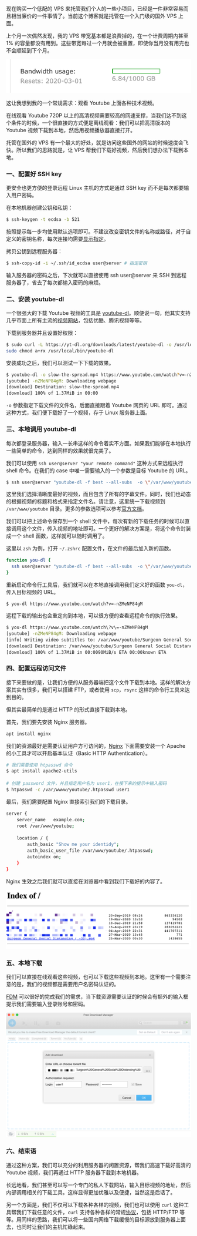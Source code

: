 现在购买一个低配的 VPS 来托管我们个人的一些小项目，已经是一件非常容易而且相当廉价的一件事情了。当前这个博客就是托管在一个入门级的国外 VPS 上面。

上个月一次偶然发现，我的 VPS 带宽基本都是浪费掉的，在一个计费周期内甚至 1% 的容量都没有用到。这些带宽每过一个月就会被重置，即使你当月没有用完也不会顺延到下个月。

![VPS bandwidth usage](../file/2020/03/vps-usage.png)

这让我想到我的一个常规需求：观看 Youtube 上面各种技术视频。

在线观看 Youtube 720P 以上的高清视频需要较高的网速支撑，当我们达不到这个条件的时候，一个很直接的方式便是离线观看：我们可以把高清版本的 Youtube 视频下载到本地，然后用视频播放器直接打开。

托管在国外的 VPS 有一个最大的好处，就是访问这些国外的网站的时候速度会飞快。所以我们的思路就是，让 VPS 帮我们下载好视频，然后我们想办法下载到本地。

### 一、配置好 SSH key

更安全也更方便的登录远程 Linux 主机的方式是通过 SSH key 而不是每次都要输入用户密码。

在本地机器创建公钥和私钥：

```sh
$ ssh-keygen -t ecdsa -b 521
```

按照提示每一步均使用默认选项即可。不建议改变密钥文件的名称或路径，对于自定义的密钥名称，每次连接均需要[显示指定](https://askubuntu.com/a/30792/322580)。

拷贝公钥到远程服务器：

```sh
$ ssh-copy-id -i ~/.ssh/id_ecdsa user@server # 指定密钥
```

输入服务器的密码之后，下次就可以直接使用 ssh user@server 来 SSH 到远程服务器了，省去了每次都输入密码的麻烦。

### 二、安装 youtube-dl

一个很强大的下载 Youtube 视频的工具是 [youtube-dl](https://github.com/ytdl-org/youtube-dl)。顺便说一句，他其实支持几乎市面上所有主流的[视频网站](https://ytdl-org.github.io/youtube-dl/supportedsites.html)，包括优酷、腾讯视频等等。

下载到服务器并且设置好权限：

```sh
$ sudo curl -L https://yt-dl.org/downloads/latest/youtube-dl -o /usr/local/bin/youtube-dl
sudo chmod a+rx /usr/local/bin/youtube-dl
```

安装成功之后，我们可以测试一下下载的效果。

```sh
$ youtube-dl -o slow-the-spread.mp4 https://www.youtube.com/watch?v=-nZMeNP84gM
[youtube] -nZMeNP84gM: Downloading webpage
[download] Destination: slow-the-spread.mp4
[download] 100% of 1.37MiB in 00:00
```

`-o` 参数指定下载文件的文件名，后面直接跟着 Youtube 网页的 URL 即可。通过这种方式，我们便下载好了一个视频，存于 Linux 服务器上面。

### 三、本地调用 youtube-dl

每次都登录服务器，输入一长串这样的命令着实不方面。如果我们能够在本地执行一些简单的命令，达到同样的效果就很完美了。

我们可以使用 `ssh user@server "your remote command"` 这种方式来远程执行 shell 命令。在我们的 case 中唯一需要输入的一个参数是目标 Youtube 的 URL。

```sh
$ ssh user@server "youtube-dl -f best --all-subs  -o \"/var/www/youtube/%(title)s.%(ext)s\" $1"
```

这里我们选择清晰度最好的视频，而且包含了所有的字幕文件。同时，我们也动态的根据视频的标题和格式来指定文件名。请注意，这里统一下载视频到 `/var/www/youtube` 目录。更多的参数选项可以参考[官方文档](https://github.com/ytdl-org/youtube-dl/blob/master/README.md)。

我们可以把上述命令保存到一个 shell 文件中，每次有新的下载任务的时候可以直接调用这个文件，传入视频的地址即可。一个更好的解决方案是，将这个命令封装成一个 shell 函数，这样就可以随时调用了。

这里以 `zsh` 为例，打开 `~/.zshrc` 配置文件，在文件的最后加入新的函数。

```sh
function you-dl {
  ssh user@server "youtube-dl -f best --all-subs  -o \"/var/www/youtube/%(title)s.%(ext)s\" $1"
}
```

重新启动命令行工具后，我们就可以在本地直接调用我们定义好的函数 `you-dl`，传入目标视频的 URL。

```
$ you-dl https://www.youtube.com/watch?v=-nZMeNP84gM
```

远程下载的输出也会重定向到本地，可以很方便的查看远程命令的执行效果。

```sh
$ you-dl https://www.youtube.com/watch\?v\=-nZMeNP84gM
[youtube] -nZMeNP84gM: Downloading webpage
[info] Writing video subtitles to: /var/www/youtube/Surgeon General Social Distancing ( -30).en.vtt
[download] Destination: /var/www/youtube/Surgeon General Social Distancing ( -30).mp4
[download] 100% of 1.37MiB in 00:0090MiB/s ETA 00:00known ETA
```

### 四、配置远程访问文件

接下来要做的是，让我们方便的从服务器端把这个文件下载到本地。这样的解决方案其实有很多，我们可以搭建 FTP，或者使用 `scp`，`rsync` 这样的命令行工具来达到目的。

但其实最简单的是通过 HTTP 的形式直接下载到本地。

首先，我们要先安装 Nginx 服务器。

```sh
apt install nginx
```

我们的资源最好是需要认证用户方可访问的，[Nginx](https://docs.nginx.com/nginx/admin-guide/security-controls/configuring-http-basic-authentication/) 下面需要安装一个 Apache 的小工具才可以开启基本认证（Basic HTTP Authentication）。

```sh
# 我们需要使用 htpasswd 命令
$ apt install apache2-utils 

# 创建 password 文件，并且指定用户名为 user1，在接下来的提示中输入密码
$ htpasswd -c /var/wwww/youtube/.htpasswd user1 
```

最后，我们需要配置 Nginx 直接索引我们的下载目录。

```sh
server {
    server_name   example.com;
    root /var/www/youtube;

    location / {
        auth_basic "Show me your identidy";
        auth_basic_user_file /var/www/youtube/.htpasswd;
        autoindex on;
    }
}
```

Nginx 生效之后我们就可以直接在浏览器中看到我们下载好的内容了。

![浏览器查看列表](../file/2020/03/youtube-dl-download.png)

### 五、本地下载

我们可以直接在线观看这些视频，也可以下载这些视频到本地。这里有一个需要注意的是，我们的视频都是需要用户名密码认证的。

[FDM](https://www.freedownloadmanager.org/) 可以很好的完成我们的需求，当下载资源需要认证的时候会有额外的输入框提示我们需要输入登录账号和密码。

![FDM](../file/2020/03/fdm-basic-auth.png)

### 六、结束语

通过这种方案，我们可以充分的利用服务器的闲置资源，帮我们高速下载好高清的 Youtube 视频，我们再通过 HTTP 服务器下载到本地机器。

长远地看，我们甚至可以写一个专门的私人下载网站，输入目标视频的地址，然后内部调用相关的下载工具。这样显得更加优雅以及便捷，当然这是后话了。

另一个方面是，我们不仅可以下载各种各样的视频，我们也可以使用 `curl` 这种工具帮我们下载任意的文件，`curl` 支持各种各样的常规[协议](https://ec.haxx.se/protocols/protocols-curl)，包括 HTTP/FTP 等等。用同样的思路，我们可以将一些国内网络下载缓慢的目标源放到服务器上面去，也同时让我们的主机忙碌起来。